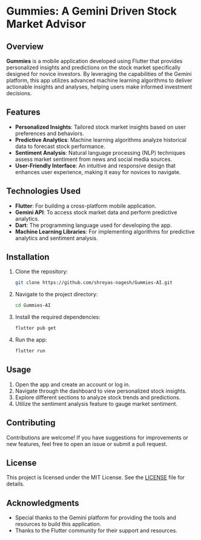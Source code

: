 # Gummies: A Gemini Driven Stock Market Advisor

## Overview

**Gummies** is a mobile application developed using Flutter that provides personalized insights and predictions on the stock market specifically designed for novice investors. By leveraging the capabilities of the Gemini platform, this app utilizes advanced machine learning algorithms to deliver actionable insights and analyses, helping users make informed investment decisions.

## Features

- **Personalized Insights**: Tailored stock market insights based on user preferences and behaviors.
- **Predictive Analytics**: Machine learning algorithms analyze historical data to forecast stock performance.
- **Sentiment Analysis**: Natural language processing (NLP) techniques assess market sentiment from news and social media sources.
- **User-Friendly Interface**: An intuitive and responsive design that enhances user experience, making it easy for novices to navigate.

## Technologies Used

- **Flutter**: For building a cross-platform mobile application.
- **Gemini API**: To access stock market data and perform predictive analytics.
- **Dart**: The programming language used for developing the app.
- **Machine Learning Libraries**: For implementing algorithms for predictive analytics and sentiment analysis.

## Installation

1. Clone the repository:
   ```bash
   git clone https://github.com/shreyas-nagesh/Gummies-AI.git
   ```

2. Navigate to the project directory:
   ```bash
   cd Gummies-AI
   ```

3. Install the required dependencies:
   ```bash
   flutter pub get
   ```

4. Run the app:
   ```bash
   flutter run
   ```

## Usage

1. Open the app and create an account or log in.
2. Navigate through the dashboard to view personalized stock insights.
3. Explore different sections to analyze stock trends and predictions.
4. Utilize the sentiment analysis feature to gauge market sentiment.

## Contributing

Contributions are welcome! If you have suggestions for improvements or new features, feel free to open an issue or submit a pull request.

## License

This project is licensed under the MIT License. See the [LICENSE](LICENSE) file for details.

## Acknowledgments

- Special thanks to the Gemini platform for providing the tools and resources to build this application.
- Thanks to the Flutter community for their support and resources.
